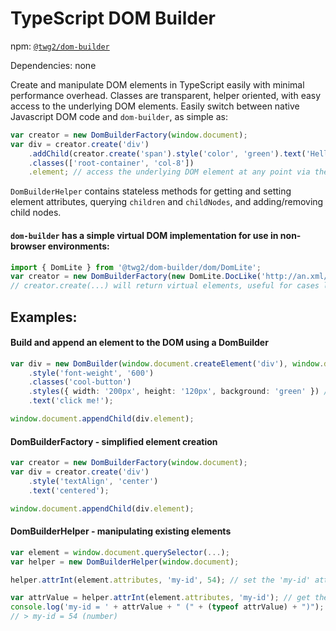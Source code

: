 TypeScript DOM Builder
==============

npm: [`@twg2/dom-builder`](https://www.npmjs.com/package/@twg2/dom-builder)

Dependencies:
none

Create and manipulate DOM elements in TypeScript easily with minimal performance overhead.
Classes are transparent, helper oriented, with easy access to the underlying DOM elements.
Easily switch between native Javascript DOM code and `dom-builder`, as simple as:
```ts
var creator = new DomBuilderFactory(window.document);
var div = creator.create('div')
	.addChild(creator.create('span').style('color', 'green').text('Hello World'))
	.classes(['root-container', 'col-8'])
	.element; // access the underlying DOM element at any point via the 'element' property
```

`DomBuilderHelper` contains stateless methods for getting and setting element attributes, querying `children` and `childNodes`, and adding/removing child nodes.

#### `dom-builder` has a simple virtual DOM implementation for use in non-browser environments:
```ts
import { DomLite } from '@twg2/dom-builder/dom/DomLite';
var creator = new DomBuilderFactory(new DomLite.DocLike('http://an.xml/namespace/schema', 'root-element'));
// creator.create(...) will return virtual elements, useful for cases like building XLSX/ODF XML documents in Node.js
```


## Examples:
#### Build and append an element to the DOM using a DomBuilder
```ts
var div = new DomBuilder(window.document.createElement('div'), window.document)
	.style('font-weight', '600')
	.classes('cool-button')
	.styles({ width: '200px', height: '120px', background: 'green' }) // add multiple styles at once
	.text('click me!');

window.document.appendChild(div.element);
```

#### DomBuilderFactory - simplified element creation
```ts
var creator = new DomBuilderFactory(window.document);
var div = creator.create('div')
	.style('textAlign', 'center')
	.text('centered');

window.document.appendChild(div.element);
```

#### DomBuilderHelper - manipulating existing elements
```ts
var element = window.document.querySelector(...);
var helper = new DomBuilderHelper(window.document);

helper.attrInt(element.attributes, 'my-id', 54); // set the 'my-id' attribute of the element

var attrValue = helper.attrInt(element.attributes, 'my-id'); // get the 'my-id' attribute from the element and convert it to an integer
console.log('my-id = ' + attrValue + " (" + (typeof attrValue) + ")");
// > my-id = 54 (number)
```
